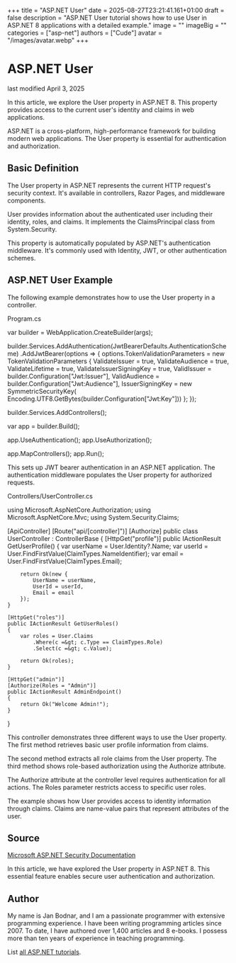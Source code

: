 +++
title = "ASP.NET User"
date = 2025-08-27T23:21:41.161+01:00
draft = false
description = "ASP.NET User tutorial shows how to use User in ASP.NET 8 applications with a detailed example."
image = ""
imageBig = ""
categories = ["asp-net"]
authors = ["Cude"]
avatar = "/images/avatar.webp"
+++

# ASP.NET User

last modified April 3, 2025

In this article, we explore the User property in ASP.NET 8. This property
provides access to the current user's identity and claims in web applications.

ASP.NET is a cross-platform, high-performance framework for building modern web
applications. The User property is essential for authentication and authorization.

## Basic Definition

The User property in ASP.NET represents the current HTTP request's security
context. It's available in controllers, Razor Pages, and middleware components.

User provides information about the authenticated user including their identity,
roles, and claims. It implements the ClaimsPrincipal class from System.Security.

This property is automatically populated by ASP.NET's authentication middleware.
It's commonly used with Identity, JWT, or other authentication schemes.

## ASP.NET User Example

The following example demonstrates how to use the User property in a controller.

Program.cs
  

var builder = WebApplication.CreateBuilder(args);

builder.Services.AddAuthentication(JwtBearerDefaults.AuthenticationScheme)
    .AddJwtBearer(options =&gt;
    {
        options.TokenValidationParameters = new TokenValidationParameters
        {
            ValidateIssuer = true,
            ValidateAudience = true,
            ValidateLifetime = true,
            ValidateIssuerSigningKey = true,
            ValidIssuer = builder.Configuration["Jwt:Issuer"],
            ValidAudience = builder.Configuration["Jwt:Audience"],
            IssuerSigningKey = new SymmetricSecurityKey(
                Encoding.UTF8.GetBytes(builder.Configuration["Jwt:Key"]))
        };
    });

builder.Services.AddControllers();

var app = builder.Build();

app.UseAuthentication();
app.UseAuthorization();

app.MapControllers();
app.Run();

This sets up JWT bearer authentication in an ASP.NET application. The
authentication middleware populates the User property for authorized requests.

Controllers/UserController.cs
  

using Microsoft.AspNetCore.Authorization;
using Microsoft.AspNetCore.Mvc;
using System.Security.Claims;

[ApiController]
[Route("api/[controller]")]
[Authorize]
public class UserController : ControllerBase
{
    [HttpGet("profile")]
    public IActionResult GetUserProfile()
    {
        var userName = User.Identity?.Name;
        var userId = User.FindFirstValue(ClaimTypes.NameIdentifier);
        var email = User.FindFirstValue(ClaimTypes.Email);
        
        return Ok(new {
            UserName = userName,
            UserId = userId,
            Email = email
        });
    }

    [HttpGet("roles")]
    public IActionResult GetUserRoles()
    {
        var roles = User.Claims
            .Where(c =&gt; c.Type == ClaimTypes.Role)
            .Select(c =&gt; c.Value);
            
        return Ok(roles);
    }

    [HttpGet("admin")]
    [Authorize(Roles = "Admin")]
    public IActionResult AdminEndpoint()
    {
        return Ok("Welcome Admin!");
    }
}

This controller demonstrates three different ways to use the User property. The
first method retrieves basic user profile information from claims.

The second method extracts all role claims from the User property. The third
method shows role-based authorization using the Authorize attribute.

The Authorize attribute at the controller level requires
authentication for all actions. The Roles parameter restricts
access to specific user roles.

The example shows how User provides access to identity information through
claims. Claims are name-value pairs that represent attributes of the user.

## Source

[Microsoft ASP.NET Security Documentation](https://learn.microsoft.com/en-us/aspnet/core/security/?view=aspnetcore-8.0)

In this article, we have explored the User property in ASP.NET 8. This
essential feature enables secure user authentication and authorization.

## Author

My name is Jan Bodnar, and I am a passionate programmer with extensive
programming experience. I have been writing programming articles since 2007.
To date, I have authored over 1,400 articles and 8 e-books. I possess more
than ten years of experience in teaching programming.

List [all ASP.NET tutorials](/all/#asp-net).